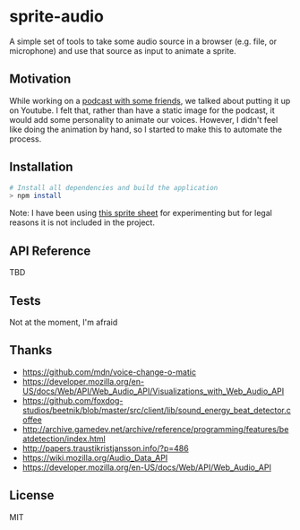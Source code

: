 # sprite-audio

A simple set of tools to take some audio source in a browser (e.g. file, or microphone) and use that source as input to
animate a sprite.

## Motivation

While working on a [podcast with some friends](http://soundcloud.com/thenickscast), we talked about putting it up on
Youtube. I felt that, rather than have a static image for the podcast, it would add some personality to animate our
voices. However, I didn't feel like doing the animation by hand, so I started to make this to automate the process.

## Installation

``` bash
# Install all dependencies and build the application
> npm install
```

Note: I have been using [this sprite sheet](http://www.court-records.net/sheets/DSsheet-phoenix.png) for experimenting 
but for legal reasons it is not included in the project.

## API Reference

TBD

## Tests

Not at the moment, I'm afraid

## Thanks

- https://github.com/mdn/voice-change-o-matic
- https://developer.mozilla.org/en-US/docs/Web/API/Web_Audio_API/Visualizations_with_Web_Audio_API
- https://github.com/foxdog-studios/beetnik/blob/master/src/client/lib/sound_energy_beat_detector.coffee
- http://archive.gamedev.net/archive/reference/programming/features/beatdetection/index.html
- http://papers.traustikristjansson.info/?p=486
- https://wiki.mozilla.org/Audio_Data_API
- https://developer.mozilla.org/en-US/docs/Web/API/Web_Audio_API

## License

MIT
